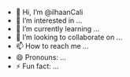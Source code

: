 - 👋 Hi, I’m @ilhaanCali
- 👀 I’m interested in ...
- 🌱 I’m currently learning ...
- 💞️ I’m looking to collaborate on ...
- 📫 How to reach me ...
- 😄 Pronouns: ...
- ⚡ Fun fact: ...

<!---
ilhaanCali/ilhaanCali is a ✨ special ✨ repository because its `README.md` (this file) appears on your GitHub profile.
You can click the Preview link to take a look at your changes.
--->
